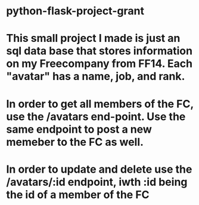 # python-flask-project-grant

# This small project I made is just an sql data base that stores information on my Freecompany from FF14. Each "avatar" has a name, job, and rank.

# In order to get all members of the FC, use the /avatars end-point. Use the same endpoint to post a new memeber to the FC as well.
# In order to update and delete use the /avatars/:id endpoint, iwth :id being the id of a member of the FC